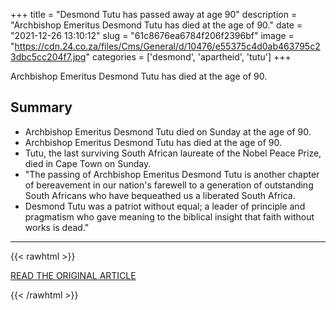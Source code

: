 +++
title = "Desmond Tutu has passed away at age 90"
description = "Archbishop Emeritus Desmond Tutu has died at the age of 90."
date = "2021-12-26 13:10:12"
slug = "61c8676ea6784f206f2396bf"
image = "https://cdn.24.co.za/files/Cms/General/d/10476/e55375c4d0ab463795c23dbc5cc204f7.jpg"
categories = ['desmond', 'apartheid', 'tutu']
+++

Archbishop Emeritus Desmond Tutu has died at the age of 90.

## Summary

- Archbishop Emeritus Desmond Tutu died on Sunday at the age of 90.
- Archbishop Emeritus Desmond Tutu has died at the age of 90.
- Tutu, the last surviving South African laureate of the Nobel Peace Prize, died in Cape Town on Sunday.
- "The passing of Archbishop Emeritus Desmond Tutu is another chapter of bereavement in our nation's farewell to a generation of outstanding South Africans who have bequeathed us a liberated South Africa.
- Desmond Tutu was a patriot without equal; a leader of principle and pragmatism who gave meaning to the biblical insight that faith without works is dead."

---

{{< rawhtml >}}
  <p class="article-category">
    <a target="_blank" href="https://www.news24.com/news24/southafrica/news/breaking-archbishop-emeritus-desmond-tutu-has-died-20211226">READ THE ORIGINAL ARTICLE</a>
  </p>
{{< /rawhtml >}}
